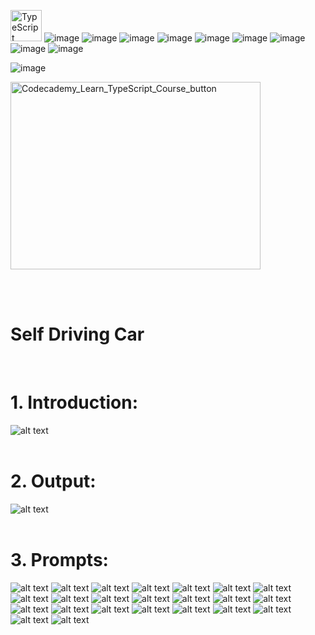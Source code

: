<img src="https://github.com/phuongtrieu97coder/Readme_Content_Structure/assets/82598726/e1e4c288-80b1-4757-beb2-9232cddc38db" alt="TypeScript" width="50px" height="50px"> ![image](https://img.shields.io/badge/NodeJS-black?style=for-the-badge&logo=node.js) ![image](https://img.shields.io/badge/ReactJS-black?style=for-the-badge&logo=react) ![image](https://img.shields.io/badge/mongoDB-black?style=for-the-badge&logo=mongodb)  ![image](https://img.shields.io/badge/HTML5-black?style=for-the-badge&logo=html5) ![image](https://img.shields.io/badge/CSS3-black?style=for-the-badge&logo=css3) ![image](https://img.shields.io/badge/Bootstrap-white?style=for-the-badge&logo=bootstrap) ![image](https://img.shields.io/badge/JavaScript-black?style=for-the-badge&logo=javascript) ![image](https://img.shields.io/badge/jQuery-black?style=for-the-badge&logo=jquery) ![image](https://img.shields.io/badge/JSON-black?style=for-the-badge&logo=json)

![image](https://github.com/phuongtrieu97coder/TypeScript_projects/assets/82598726/e218b143-4733-4649-955b-d78447786317)



<a type="button" title="Codecademy_Learn_TypeScript_Course_button" href="https://www.codecademy.com/courses/learn-typescript/projects/self-driving-car" target="_blank" data-CodecademyLearnTypescriptCourseButt="CodecademyLearnTypescriptCourseButt_data"><img src="https://user-images.githubusercontent.com/82598726/175697552-f960b057-9e97-4c3e-a3e2-f2b5f7876de9.png" alt="Codecademy_Learn_TypeScript_Course_button" width="400px" height="300px"></a>

<br><br>

# Self Driving Car
<br>

# 1. Introduction:
![alt text](image.png)
<br>
<br>

# 2. Output:
![alt text](image-24.png)
<br>
<br>

# 3. Prompts:
![alt text](image-1.png)
![alt text](image-2.png)
![alt text](image-3.png)
![alt text](image-4.png)
![alt text](image-5.png)
![alt text](image-6.png)
![alt text](image-7.png)
![alt text](image-8.png)
![alt text](image-9.png)
![alt text](image-10.png)
![alt text](image-11.png)
![alt text](image-12.png)
![alt text](image-13.png)
![alt text](image-14.png)
![alt text](image-15.png)
![alt text](image-16.png)
![alt text](image-17.png)
![alt text](image-18.png)
![alt text](image-19.png)
![alt text](image-20.png)
![alt text](image-21.png)
![alt text](image-22.png)
![alt text](image-23.png)